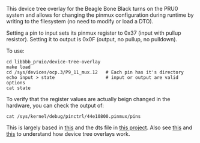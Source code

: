 This device tree overlay for the Beagle Bone Black turns on the PRU0 system and allows for changing the pinmux configuration during runtime by writing to the filesystem (no need to modify or load a DTO).

Setting a pin to input sets its pinmux register to 0x37 (input with pullup resistor). Setting it to output is 0x0F (output, no pullup, no pulldown).

To use:

    cd libbbb_pruio/device-tree-overlay
    make load
    cd /sys/devices/ocp.3/P9_11_mux.12   # Each pin has it's directory
    echo input > state                   # input or output are valid options
    cat state

To verify that the register values are actually beign changed in the hardware, you can check the output of:

    cat /sys/kernel/debug/pinctrl/44e10800.pinmux/pins

This is largely based in [this](https://github.com/cdsteinkuehler/beaglebone-universal-io) and the dts file in [this project](http://www.freebasic-portal.de/downloads/fb-on-arm/libpruio-325.html). Also see [this](https://www.youtube.com/watch?v=wui_wU1AeQc) and [this](https://learn.adafruit.com/introduction-to-the-beaglebone-black-device-tree/device-tree-overlays) to understand how device tree overlays work.

